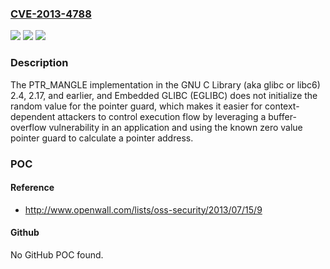 ### [CVE-2013-4788](https://cve.mitre.org/cgi-bin/cvename.cgi?name=CVE-2013-4788)
![](https://img.shields.io/static/v1?label=Product&message=n%2Fa&color=blue)
![](https://img.shields.io/static/v1?label=Version&message=n%2Fa&color=blue)
![](https://img.shields.io/static/v1?label=Vulnerability&message=n%2Fa&color=brighgreen)

### Description

The PTR_MANGLE implementation in the GNU C Library (aka glibc or libc6) 2.4, 2.17, and earlier, and Embedded GLIBC (EGLIBC) does not initialize the random value for the pointer guard, which makes it easier for context-dependent attackers to control execution flow by leveraging a buffer-overflow vulnerability in an application and using the known zero value pointer guard to calculate a pointer address.

### POC

#### Reference
- http://www.openwall.com/lists/oss-security/2013/07/15/9

#### Github
No GitHub POC found.

